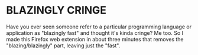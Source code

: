 # BLAZINGLY CRINGE

Have you ever seen someone refer to a particular programming language or application as "blazingly fast" and thought it's kinda cringe? Me too. So I made this Firefox web extension in about three minutes that removes the "blazing/blazingly" part, leaving just the "fast".